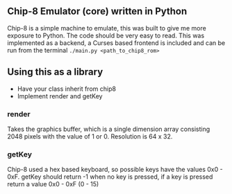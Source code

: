 ## Chip-8 Emulator (core) written in Python

Chip-8 is a simple machine to emulate, this was built to give me more exposure to Python.
The code should be very easy to read.  This was implemented as a backend, a
Curses based frontend is included and can be run from the terminal
`./main.py <path_to_chip8_rom>`

## Using this as a library
  -  Have your class inherit from chip8
  -  Implement render and getKey

### render
Takes the graphics buffer, which is a single dimension array consisting 2048
pixels with the value of 1 or 0.  Resolution is 64 x 32.

### getKey
Chip-8 used a hex based keyboard, so possible keys have the values 0x0 - 0xF.
getKey should return -1 when no key is pressed, if a key is pressed return a
value 0x0 - 0xF (0 - 15)


